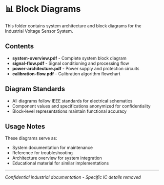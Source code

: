 # 📊 Block Diagrams

This folder contains system architecture and block diagrams for the Industrial Voltage Sensor System.

## Contents

- **system-overview.pdf** - Complete system block diagram
- **signal-flow.pdf** - Signal conditioning and processing flow
- **power-architecture.pdf** - Power supply and protection circuits
- **calibration-flow.pdf** - Calibration algorithm flowchart

## Diagram Standards

- All diagrams follow IEEE standards for electrical schematics
- Component values and specifications anonymized for confidentiality
- Block-level representations maintain functional accuracy

## Usage Notes

These diagrams serve as:
- System documentation for maintenance
- Reference for troubleshooting
- Architecture overview for system integration
- Educational material for similar implementations

---
*Confidential industrial documentation - Specific IC details removed*
